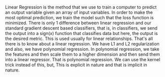 Linear Regression is the method that we use to train a computer to predict an output variable given an array of input variables. In order to make the most optimal prediction, we train the model such that the loss function is minimized. There is only 1 difference between linear regression and our standard gradient descent based classifiers, that is, in classifiers, we send the output into a sign(x) function that classifies data but here, the output is the desired metric. This is used usually for linear relationships. 
That's all there is to know about a linear regression. We have L1 and L2 regularization and also, we have polynomial regression. In polynomial regression, we take the features and then scale them to a higher dimension and then send them into a linear regressor. That is polynomial regression. We can use the kernel trick instead of this, but, This is explicit in nature and that is implicit in nature.